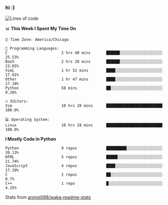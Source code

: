 ### hi :)

<!--START_SECTION:waka-->
![Lines of code](https://img.shields.io/badge/From%20Hello%20World%20I%27ve%20Written-796408%20lines%20of%20code-blue)

📊 **This Week I Spent My Time On** 

```text
⌚︎ Time Zone: America/Chicago

💬 Programming Languages: 
C                        2 hrs 40 mins       ██████░░░░░░░░░░░░░░░░░░░   25.53% 
Bash                     2 hrs 28 mins       ██████░░░░░░░░░░░░░░░░░░░   23.65% 
VimL                     1 hr 52 mins        ████░░░░░░░░░░░░░░░░░░░░░   17.91% 
Other                    1 hr 47 mins        ████░░░░░░░░░░░░░░░░░░░░░   17.18% 
Python                   58 mins             ██░░░░░░░░░░░░░░░░░░░░░░░   9.28%

🔥 Editors: 
Vim                      10 hrs 28 mins      █████████████████████████   100.0%

💻 Operating System: 
Linux                    10 hrs 28 mins      █████████████████████████   100.0%

```

**I Mostly Code in Python** 

```text
Python                   9 repos             █████████░░░░░░░░░░░░░░░░   39.13% 
HTML                     5 repos             █████░░░░░░░░░░░░░░░░░░░░   21.74% 
JavaScript               4 repos             ████░░░░░░░░░░░░░░░░░░░░░   17.39% 
C                        2 repos             ██░░░░░░░░░░░░░░░░░░░░░░░   8.7% 
C++                      1 repo              █░░░░░░░░░░░░░░░░░░░░░░░░   4.35%

```



<!--END_SECTION:waka-->

Stats from [anmol098/waka-readme-stats](https://github.com/anmol098/waka-readme-stats)